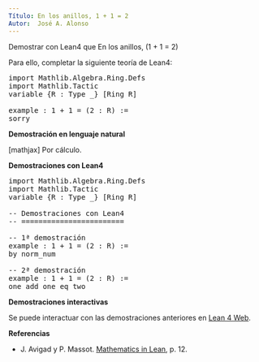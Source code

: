 ```yaml
---
Título: En los anillos, 1 + 1 = 2
Autor:  José A. Alonso
---
```


Demostrar con Lean4 que En los anillos, \(1 + 1 = 2\)

Para ello, completar la siguiente teoría de Lean4:

<pre lang="lean">
import Mathlib.Algebra.Ring.Defs
import Mathlib.Tactic
variable {R : Type _} [Ring R]

example : 1 + 1 = (2 : R) :=
sorry
</pre>
<!--more-->

<b>Demostración en lenguaje natural</b>

[mathjax]
Por cálculo.

<b>Demostraciones con Lean4</b>

<pre lang="lean">
import Mathlib.Algebra.Ring.Defs
import Mathlib.Tactic
variable {R : Type _} [Ring R]

-- Demostraciones con Lean4
-- ========================

-- 1ª demostración
example : 1 + 1 = (2 : R) :=
by norm_num

-- 2ª demostración
example : 1 + 1 = (2 : R) :=
one_add_one_eq_two
</pre>

<b>Demostraciones interactivas</b>

Se puede interactuar con las demostraciones anteriores en <a href="https://lean.math.hhu.de/#url=https://raw.githubusercontent.com/jaalonso/Calculemus2/main/src/Uno_mas_uno_es_dos.lean" rel="noopener noreferrer" target="_blank">Lean 4 Web</a>.

<b>Referencias</b>

<ul>
<li> J. Avigad y P. Massot. <a href="https://bit.ly/3U4UjBk">Mathematics in Lean</a>, p. 12.</li>
</ul>
